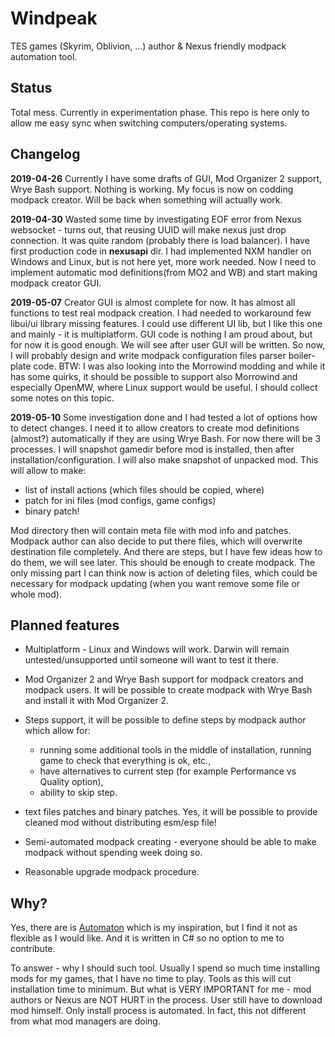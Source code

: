 # Windpeak
TES games (Skyrim, Oblivion, ...) author &amp; Nexus friendly modpack automation tool.

## Status
Total mess. Currently in experimentation phase. This repo is here only to allow me easy sync when switching computers/operating systems.

## Changelog

**2019-04-26**
Currently I have some drafts of GUI, Mod Organizer 2 support, Wrye Bash support. Nothing is working. My focus is now on codding modpack creator. Will be back when something will actually work.

**2019-04-30**
Wasted some time by investigating EOF error from Nexus websocket - turns out, that reusing UUID will make nexus just drop connection. It was quite random (probably there is load balancer). I have first production code in **nexusapi** dir. I had implemented NXM handler on Windows and Linux, but is not here yet, more work needed. Now I need to implement automatic mod definitions(from MO2 and WB) and start making modpack creator GUI.

**2019-05-07**
Creator GUI is almost complete for now. It has almost all functions to test real modpack creation. I had needed to workaround few libui/ui library missing features. I could use different UI lib, but I like this one and mainly - it is multiplatform. GUI code is nothing I am proud about, but for now it is good enough. We will see after user GUI will be written. So now, I will probably design and write modpack configuration files parser boiler-plate code.
BTW: I was also looking into the Morrowind modding and while it has some quirks, it should be possible to support also Morrowind and especially OpenMW, where Linux support would be useful. I should collect some notes on this topic.

**2019-05-10**
Some investigation done and I had tested a lot of options how to detect changes. I need it to allow creators to create mod definitions (almost?) automatically if they are using Wrye Bash. For now there will be 3 processes. I will snapshot gamedir before mod is installed, then after installation/configuration. I will also make snapshot of unpacked mod. This will allow to make:

 * list of install actions (which files should be copied, where)
 * patch for ini files (mod configs, game configs)
 * binary patch!

Mod directory then will contain meta file with mod info and patches. Modpack author can also decide to put there files, which will overwrite destination file completely. And there are steps, but I have few ideas how to do them, we will see later.
This should be enough to create modpack. The only missing part I can think now is action of deleting files, which could be necessary for modpack updating (when you want remove some file or whole mod).

## Planned features

- Multiplatform - Linux and Windows will work. Darwin will remain untested/unsupported until someone will want to test it there.

- Mod Organizer 2 and Wrye Bash support for modpack creators and modpack users. It will be possible to create modpack with Wrye Bash and install it with Mod Organizer 2.

- Steps support, it will be possible to define steps by modpack author which allow for:
  - running some additional tools in the middle of installation, running game to check that everything is ok, etc.,
  - have alternatives to current step (for example Performance vs Quality option),
  - ability to skip step.

- text files patches and binary patches. Yes, it will be possible to provide cleaned mod without distributing esm/esp file!

- Semi-automated modpack creating - everyone should be able to make modpack without spending week doing so.

- Reasonable upgrade modpack procedure.

## Why?

Yes, there are is [Automaton](https://github.com/metherul/Automaton) which is my inspiration, but I find it not as flexible as I would like. And it is written in C# so no option to me to contribute.

To answer - why I should such tool. Usually I spend so much time installing mods for my games, that I have no time to play. Tools as this will cut installation time to minimum. But what is VERY IMPORTANT for me - mod authors or Nexus are NOT HURT in the process. User still have to download mod himself. Only install process is automated. In fact, this not different from what mod managers are doing.

